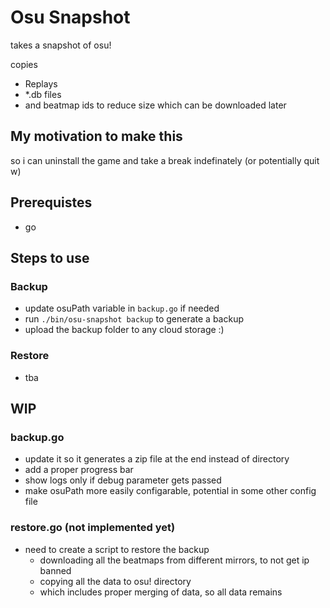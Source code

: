 # Osu Snapshot
takes a snapshot of osu!

copies
- Replays
- *.db files
- and beatmap ids to reduce size which can be downloaded later

## My motivation to make this
so i can uninstall the game and take a break indefinately (or potentially quit w)

## Prerequistes
- go

## Steps to use
### Backup
- update osuPath variable in `backup.go` if needed
- run `./bin/osu-snapshot backup` to generate a backup
- upload the backup folder to any cloud storage :)

### Restore
- tba


## WIP
### backup.go
- update it so it generates a zip file at the end instead of directory
- add a proper progress bar
- show logs only if debug parameter gets passed
- make osuPath more easily configarable, potential in some other config file

### restore.go (not implemented yet)
- need to create a script to restore the backup
    - downloading all the beatmaps from different mirrors, to not get ip banned
    - copying all the data to osu! directory
    - which includes proper merging of data, so all data remains
